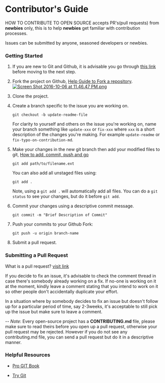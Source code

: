 # Contributor's Guide

HOW TO CONTRIBUTE TO OPEN SOURCE accepts PR's(pull requests) from **newbies** only, this is to help **newbies** get familiar with contribution processes.

Issues can be submitted by anyone, seasoned developers or newbies.

### Getting Started

1.  If you are new to Git and Github, it is advisable you go through [this link](http://readwrite.com/2013/09/30/understanding-github-a-journey-for-beginners-part-1/) before moving to the next step.

2.  Fork the project on Github, [Help Guide to Fork a repository](https://help.github.com/articles/fork-a-repo/).
[![Screen Shot 2016-10-06 at 11.46.47 PM.png](https://s13.postimg.org/5yvhu7vpz/Screen_Shot_2016_10_06_at_11_46_47_PM.png)](https://postimg.org/image/6oea6kw9f/)
3.  Clone the project.
4.  Create a branch specific to the issue you are working on.
    
    ```
    git checkout -b update-readme-file
    ```
    For clarity to yourself and others on the issue you're working on, name your branch something like `update-xxx` or `fix-xxx` where `xxx` is a short description of the changes you're making. For example `update-readme` or `fix-typo-on-contribution-md`.    
5.  Make your changes in the new git branch then add your modified files to git, [How to add, commit, push and go](http://readwrite.com/2013/10/02/github-for-beginners-part-2/) 
    
    ```
    git add path/to/filename.ext
    ```

    You can also add all unstaged files using: 
    
    ```
    git add .
    ``` 

    Note, using a `git add .` will automatically add all files. You can do a `git status` to see your changes, but do it before `git add`.

5.  Commit your changes using a descriptive commit message.
    
    ```
    git commit -m "Brief Description of Commit"
    ```
6.  Push your commits to your Github Fork: 
    
    ```
    git push -u origin branch-name
    ```
7.  Submit a pull request.

### Submitting a Pull Request

What is a pull request? [visit link](https://yangsu.github.io/pull-request-tutorial/)

If you decide to fix an issue, it's advisable to check the comment thread in case there's somebody already working on a fix. If no-one is working on it at the moment, kindly leave a comment stating that you intend to work on it so other people don't accidentally duplicate your effort.

In a situation where by somebody decides to fix an issue but doesn't follow up for a particular period of time, say 2-3weeks, it's acceptable to still pick up the issue but make sure to leave a comment.

--
*Note*: Every open-source project has a **CONTRIBUTING.md** file, please make sure to read theirs before you open up a pull request, otherwise your pull request may be rejected.
However if you do not see any contributing.md file, you can send a pull request but do it in a descriptive manner.

### Helpful Resources
-    [Pro GIT Book](https://git-scm.com/book/en/v2)

-    [Try Git](https://try.github.io/)
